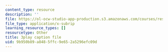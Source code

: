```yaml
---
content_type: resource
description: ''
file: https://ol-ocw-studio-app-production.s3.amazonaws.com/courses/res-18-005-highlights-of-calculus-spring-2010/9b950b89a8485ffc9e652a5296efc09d_T_I-CUOc_bk.vtt
file_type: application/x-subrip
learning_resource_types: []
resourcetype: Other
title: 3play caption file
uid: 9b950b89-a848-5ffc-9e65-2a5296efc09d
---
```

